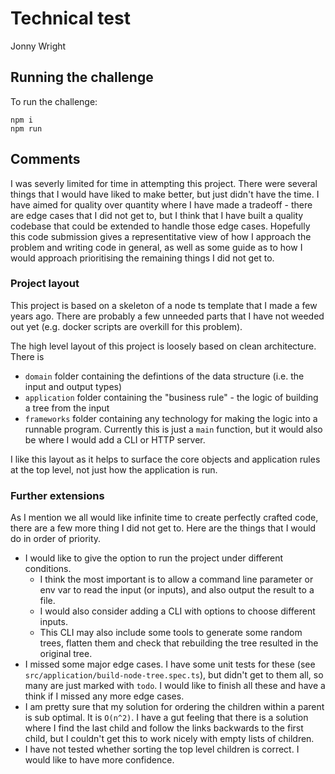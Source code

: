 # Technical test

Jonny Wright

## Running the challenge

To run the challenge:

```
npm i
npm run
```

## Comments

I was severly limited for time in attempting this project. There were several things that I would have liked to make better, but just didn't have the time. I have aimed for quality over quantity where I have made a tradeoff - there are edge cases that I did not get to, but I think that I have built a quality codebase that could be extended to handle those edge cases. Hopefully this code submission gives a representitative view of how I approach the problem and writing code in general, as well as some guide as to how I would approach prioritising the remaining things I did not get to.

### Project layout

This project is based on a skeleton of a node ts template that I made a few years ago. There are probably a few unneeded parts that I have not weeded out yet (e.g. docker scripts are overkill for this problem).

The high level layout of this project is loosely based on clean architecture. There is

- `domain` folder containing the defintions of the data structure (i.e. the input and output types)
- `application` folder containing the "business rule" - the logic of building a tree from the input
- `frameworks` folder containing any technology for making the logic into a runnable program. Currently this is just a `main` function, but it would also be where I would add a CLI or HTTP server.

I like this layout as it helps to surface the core objects and application rules at the top level, not just how the application is run.

### Further extensions

As I mention we all would like infinite time to create perfectly crafted code, there are a few more thing I did not get to. Here are the things that I would do in order of priority.

- I would like to give the option to run the project under different conditions.
  - I think the most important is to allow a command line parameter or env var to read the input (or inputs), and also output the result to a file.
  - I would also consider adding a CLI with options to choose different inputs.
  - This CLI may also include some tools to generate some random trees, flatten them and check that rebuilding the tree resulted in the original tree.
- I missed some major edge cases. I have some unit tests for these (see `src/application/build-node-tree.spec.ts`), but didn't get to them all, so many are just marked with `todo`. I would like to finish all these and have a think if I missed any more edge cases.
- I am pretty sure that my solution for ordering the children within a parent is sub optimal. It is `O(n^2)`. I have a gut feeling that there is a solution where I find the last child and follow the links backwards to the first child, but I couldn't get this to work nicely with empty lists of children.
- I have not tested whether sorting the top level children is correct. I would like to have more confidence.
